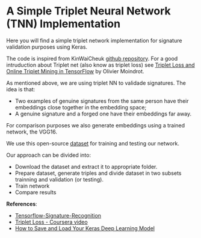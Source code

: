 # A Simple Triplet Neural Network (TNN) Implementation

Here you will find a simple triplet network implementation for signature validation purposes using Keras.

The code is inspired from KinWaiCheuk [github repository](https://github.com/KinWaiCheuk/Triplet-net-keras). For a good intruduction about Triplet net (also know as triplet loss) see [Triplet Loss and Online Triplet Mining in TensorFlow](https://omoindrot.github.io/triplet-loss) by Olivier Moindrot.

As mentioned above, we are using triplet NN to validade signatures. The idea is that:

* Two examples of genuine signatures from the same person have their embeddings close together in the embedding space;
* A genuine signature and a forged one have their embeddings far away.

For comparison purposes we also generate embeddings using a trained network, the VGG16. 

We use this open-source [dataset](https://cedar.buffalo.edu/NIJ/data/signatures.rar) for training and testing our network.

Our approach can be divided into:
 * Download the dataset and extract it to appropriate folder. 
 * Prepare dataset, generate triples and divide dataset in two subsets trainning and validation (or testing).
 * Train network
 * Compare results


**References**:

* [Tensorflow-Signature-Recognition](https://github.com/rmalav15/signature-recognition)
* [Triplet Loss - Coursera video](https://www.coursera.org/lecture/convolutional-neural-networks/triplet-loss-HuUtN?utm_source=linkshare&siteID=je6NUbpObpQ-vGHsrqsSjAzy9re5xFJZ7Q&ranEAID=je6NUbpObpQ&utm_content=10&ranMID=40328&ranSiteID=je6NUbpObpQ-vGHsrqsSjAzy9re5xFJZ7Q&utm_campaign=je6NUbpObpQ&utm_medium=partners)
* [How to Save and Load Your Keras Deep Learning Model](https://machinelearningmastery.com/save-load-keras-deep-learning-models/)
